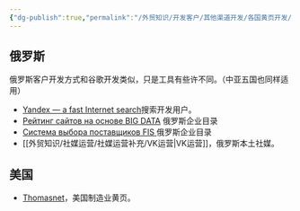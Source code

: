 ```yaml
---
{"dg-publish":true,"permalink":"/外贸知识/开发客户/其他渠道开发/各国黄页开发/"}
---
```


## 俄罗斯

俄罗斯客户开发方式和谷歌开发类似，只是工具有些许不同。（中亚五国也同样适用）

- [Yandex — a fast Internet search](https://yandex.com/)搜索开发用户。
- [Рейтинг сайтов на основе BIG DATA](https://wwwrating.com/) 俄罗斯企业目录
- [Система выбора поставщиков FIS ](https://fis.ru/) 俄罗斯企业目录
- [[外贸知识/社媒运营/社媒运营补充/VK运营\|VK运营]]，俄罗斯本土社媒。

## 美国

- [Thomasnet](https://www.thomasnet.com/)，美国制造业黄页。


